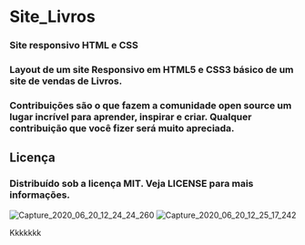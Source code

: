 # Site_Livros
### Site responsivo HTML e CSS
### Layout de um site Responsivo em HTML5 e CSS3 básico de um site de vendas de Livros.

### Contribuições são o que fazem a comunidade open source um lugar incrível para aprender, inspirar e criar. Qualquer contribuição que você fizer será muito apreciada.
## Licença
### Distribuído sob a licença MIT. Veja LICENSE para mais informações.
![Capture_2020_06_20_12_24_24_260](https://user-images.githubusercontent.com/60757768/85239425-2c0ddc80-b40a-11ea-9a08-5f11e3136f29.png)
![Capture_2020_06_20_12_25_17_242](https://user-images.githubusercontent.com/60757768/85239488-67101000-b40a-11ea-9172-7a6cd3698335.png)


Kkkkkkk















